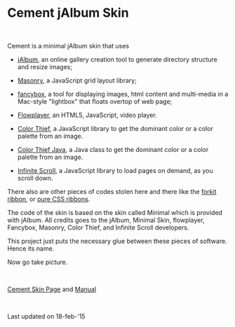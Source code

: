 Cement jAlbum Skin
==================

 

Cement is a minimal jAlbum skin that uses

-   [jAlbum](<http://jAlbum.net/>), an online gallery creation tool to generate
    directory structure and resize images;

-   [Masonry](<http://masonry.desandro.com/>), a JavaScript grid layout library;

-   [fancybox](<http://fancyapps.com/fancybox/>), a tool for displaying images,
    html content and multi-media in a Mac-style "lightbox" that floats overtop
    of web page;

-   [Flowplayer](<http://flowplayer.org/>), an HTML5, JavaScript, video player.

-   [Color Thief](<http://lokeshdhakar.com/projects/color-thief/>), a JavaScript
    library to get the dominant color or a color palette from an image.

-   [Color Thief Java](<https://github.com/SvenWoltmann/color-thief-java/>), a
    Java class to get the dominant color or a color palette from an image.

-   [Infinite Scroll](<http://www.infinite-scroll.com/>), a JavaScript library
    to load pages on demand, as you scroll down.

There also are other pieces of codes stolen here and there like the [forkit
ribbon](<http://lab.hakim.se/forkit-js/>), or [pure CSS
ribbons](<http://unindented.org/articles/2009/10/github-ribbon-using-css-transforms/>).

The code of the skin is based on the skin called Minimal which is provided with
jAlbum. All credits goes to the jAlbum, Minimal Skin, flowplayer, Fancybox,
Masonry, Color Thief, and Infinite Scroll developers.

This project just puts the necessary glue between these pieces of software.
Hence its name.

Now go take picture.

 

[Cement Skin Page](<http://jalbum.net/fr/skins/skin/Cement>) and
[Manual](<http://ioracle.free.fr/cement/index.html>)

 

Last updated on 18-feb-'15
